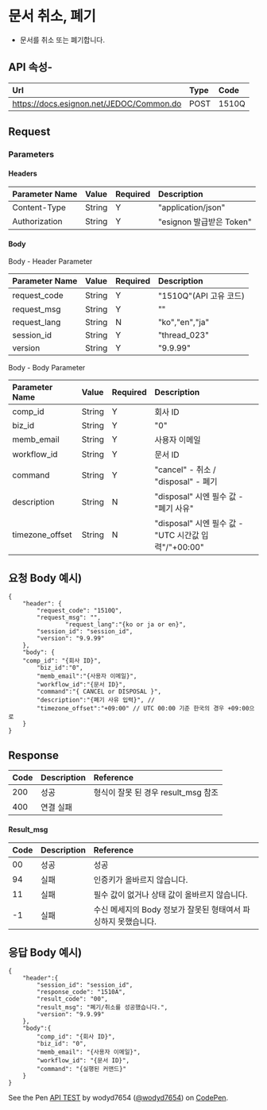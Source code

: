 # 문서 취소, 폐기

* 문서를 취소 또는 폐기합니다.

## API 속성-

| Url | Type | **Code** |
| :--- | :--- | :--- |
| https://docs.esignon.net/JEDOC/Common.do | POST | 1510Q |

## Request

### Parameters

####  Headers

| **Parameter Name**                         | **Value**                                                 | Required | **Description** |
| :--- | :--- | :--- | :--- |
| Content-Type | String | Y | "application/json" |
| Authorization | String | Y | "esignon 발급받은 Token" |

####   Body 

  Body - Header Parameter

| **Parameter Name**                         | **Value**                                                 | Required | **Description** |
| :--- | :--- | :--- | :--- |
| request\_code | String | Y | "1510Q"\(API 고유 코드\) |
| request\_msg | String | Y | "" |
| request\_lang | String | N | "ko","en","ja" |
| session\_id | String | Y | "thread\_023" |
| version | String | Y | "9.9.99" |

  Body - Body Parameter

| **Parameter Name** | **Value** | Required | **Description** |
| :--- | :--- | :--- | :--- |
| comp\_id | String | Y | 회사 ID |
| biz\_id | String | Y | "0" |
| memb\_email | String | Y | 사용자 이메일 |
| workflow\_id | String | Y | 문서 ID |
| command | String | Y | "cancel" - 취소 / "disposal" - 폐기 |
| description | String | N | "disposal" 시엔 필수 값 - "폐기 사유" |
| timezone\_offset | String | N | "disposal" 시엔 필수 값 - "UTC 시간값 입력"/"+00:00" |

## 요청 Body 예시\)

```text
{
	"header": {
		"request_code": "1510Q",
		"request_msg": "",
      	        "request_lang":"{ko or ja or en}",
		"session_id": "session_id",
		"version": "9.9.99"
	},
	"body": {
	"comp_id": "{회사 ID}",
      	"biz_id":"0",
      	"memb_email":"{사용자 이메일}",
      	"workflow_id":"{문서 ID}",
      	"command":"{ CANCEL or DISPOSAL }",
      	"description":"{폐기 사유 입력}", // 
      	"timezone_offset":"+09:00" // UTC 00:00 기준 한국의 경우 +09:00으로
	}
}
```

## Response

| Code | **Description** | **Reference** |
| :--- | :--- | :--- |
| 200 | 성공 | 형식이 잘못 된 경우 result\_msg 참조 |
| 400 | 연결 실패  |  |

#### Result\_msg

| Code | **Description** | **Reference** |
| :--- | :--- | :--- |
| 00 | 성공 | 성공 |
| 94 | 실패 | 인증키가 올바르지 않습니다. |
| 11 | 실패 | 필수 값이 없거나 상태 값이 올바르지 않습니다. |
| -1 | 실패 | 수신 메세지의 Body 정보가 잘못된 형태여서 파싱하지 못했습니다. |

## 응답 Body 예시\)

```text
{
	"header":{
		"session_id": "session_id",
		"response_code": "1510A",
		"result_code": "00",
		"result_msg": "폐기/취소를 성공했습니다.",
		"version": "9.9.99"
	},
	"body":{
		"comp_id": "{회사 ID}",
		"biz_id": "0",
		"memb_email": "{사용자 이메일}",
		"workflow_id": "{문서 ID}",
		"command": "{실행된 커맨드}"
	}
}
```

 See the Pen [API TEST](https://codepen.io/wodyd7654/pen/NWGmzmw) by wodyd7654 \([@wodyd7654](https://codepen.io/wodyd7654)\) on [CodePen](https://codepen.io).

